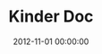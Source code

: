---
layout: inner
position: left
title: 'Kinder Doc'
lead_text: 'Worked in a team to programmed the back-end function and integrate front-end code to the web app.'
tags: ['PHP', 'Codeigniter', 'MySQL Database', 'HTML', 'CSS', 'Javascript', 'jQuery']
featured_image: '/img/posts/kinderdoc-min.png'
date: 2012-11-01 00:00:00
categories: ['Web Dev']
project_link: ''
button_icon: ''
button_text: ''
order: 2
visible: 1
company: 'Danawa Education, Sdn Bhd'
---